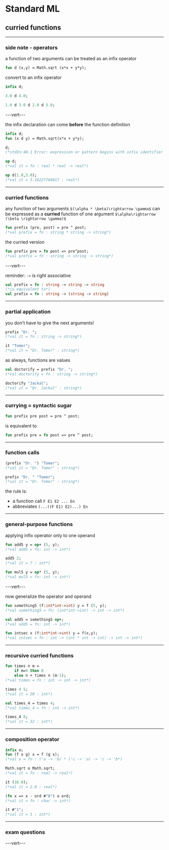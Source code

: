# Standard ML

## curried functions

---

### side note - operators

a function of two arguments can be treated as an infix operator

```sml
fun d (x,y) = Math.sqrt (x*x + y*y);
```
<!-- .element: data-thebe-executable-sml -->

convert to an infix operator

```sml
infix d;

3.0 d 4.0;

1.0 d 3.0 d 2.0 d 5.0;
```
<!-- .element: data-thebe-executable-sml -->

---vert---

the infix declaration can come __before__ the function definition

```sml
infix d;
fun (x d y) = Math.sqrt(x*x + y*y);

d;
(*stdIn:40.1 Error: expression or pattern begins with infix identifier "d"*)

op d;
(*val it = fn : real * real -> real*)

op d(1.0,3.0);
(*val it = 3.16227766017 : real*)
```
<!-- .element: data-thebe-executable-sml -->

---

### curried functions

any function of two arguments `$(\alpha * \beta)\rightarrow \gamma$` can be expressed as a **curried** function of one argument `$\alpha\rightarrow (\beta \rightarrow \gamma)$`

```sml
fun prefix (pre, post) = pre ^ post;
(*val prefix = fn : string * string -> string*)
```
<!-- .element: data-thebe-executable-sml -->

the curried version

```sml
fun prefix pre = fn post => pre^post;
(*val prefix = fn : string -> string -> string*)
```
<!-- .element: data-thebe-executable-sml -->

---vert---

reminder: `->` is right associative

```sml
val prefix = fn : string -> string -> string
(*is equivalent to*)
val prefix = fn : string -> (string -> string)
```

---

### partial application

you don't have to give the next arguments!

```sml
prefix "Dr. ";
(*val it = fn : string -> string*)

it "Tomer";
(*val it = "Dr. Tomer" : string*)
```
<!-- .element: data-thebe-executable-sml -->

as always, functions are values

```sml
val doctorify = prefix "Dr. ";
(*val doctorify = fn : string -> string*)

doctorify "Jackal";
(*val it = "Dr. Jackal" : string*)
```
<!-- .element: data-thebe-executable-sml -->

---

### currying = syntactic sugar

```sml
fun prefix pre post = pre ^ post;
```
<!-- .element: data-thebe-executable-sml -->

is equivalent to

```sml
fun prefix pre = fn post => pre ^ post;
```
<!-- .element: data-thebe-executable-sml -->

---

### function calls

```sml
(prefix "Dr. ") "Tomer";
(*val it = "Dr. Tomer" : string*)

prefix "Dr. " "Tomer";
(*val it = "Dr. Tomer" : string*)
```
<!-- .element: data-thebe-executable-sml -->

the rule is:
* a function call `F E1 E2 ... En`
* abbreviates `(...((F E1) E2)...) En`

---

### general-purpose functions

applying infix operator only to one operand

```sml
fun add5 y = op+ (5, y);
(*val add5 = fn: int -> int*)

add5 2;
(*val it = 7 : int*)

fun mul5 y = op* (5, y);
(*val mul5 = fn: int -> int*)
```
<!-- .element: data-thebe-executable-sml -->

---vert---

now generalize the operator and operand

```sml
fun something5 (f:int*int->int) y = f (5, y);
(*val something5 = fn: (int*int->int) -> int -> int*)

val add5 = something5 op+;
(*val add5 = fn: int -> int*)

fun intsec x (f:int*int->int) y = f(x,y);
(*val intsec = fn : int -> (int * int -> int) -> int -> int*)
```
<!-- .element: data-thebe-executable-sml -->

---

### recursive curried functions

```sml
fun times n m =
    if m=0 then 0
    else n + times n (m-1);
(*val times = fn : int -> int -> int*)

times 4 5;
(*val it = 20 : int*)

val times_4 = times 4;
(*val times_4 = fn : int -> int*)

times_4 8;
(*val it = 32 : int*)
```
<!-- .element: data-thebe-executable-sml -->

---

### composition operator

```sml
infix o;
fun (f o g) x = f (g x);
(*val o = fn : ('a -> 'b) * ('c -> 'a) -> 'c -> 'b*)

Math.sqrt o Math.sqrt;
(*val it = fn : real -> real*)

it (16.0);
(*val it = 2.0 : real*)

(fn x => x - ord #"0") o ord;
(*val it = fn : char -> int*)

it #"1";
(*val it = 1 : int*)
```
<!-- .element: data-thebe-executable-sml -->

---

### exam questions

---vert---

<!-- .slide: data-background-iframe="http://localhost:8888/notebooks/tut3-exam-questions.ipynb" data-background-interactive -->
